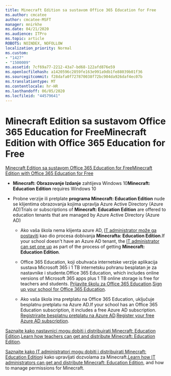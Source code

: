 ```yaml
---
title: Minecraft Edition sa sustavom Office 365 Education for Free
ms.author: cmcatee
author: cmcatee-MSFT
manager: mnirkhe
ms.date: 04/21/2020
ms.audience: ITPro
ms.topic: article
ROBOTS: NOINDEX, NOFOLLOW
localization_priority: Normal
ms.custom:
- "1427"
- "1500009"
ms.assetid: 7cf69a77-2212-43a7-bd68-122afd876e59
ms.openlocfilehash: a1420596c2859fe163e991a9db1fe88039b01f36
ms.sourcegitcommit: f28dafa0f727870038f72bc904da926daf4ec07b
ms.translationtype: MT
ms.contentlocale: hr-HR
ms.lasthandoff: 06/05/2020
ms.locfileid: "44579641"
---
```

# <a name="minecraft-edition-with-office-365-education-for-free"></a><span data-ttu-id="a53c5-102">Minecraft Edition sa sustavom Office 365 Education for Free</span><span class="sxs-lookup"><span data-stu-id="a53c5-102">Minecraft Edition with Office 365 Education for Free</span></span>

[<span data-ttu-id="a53c5-103">Minecraft Edition sa sustavom Office 365 Education for Free</span><span class="sxs-lookup"><span data-stu-id="a53c5-103">Minecraft Edition with Office 365 Education for Free</span></span>](https://docs.microsoft.com/education/windows/get-minecraft-for-education)
  
- <span data-ttu-id="a53c5-104">**Minecraft: Obrazovanje Izdanje** zahtijeva Windows 10</span><span class="sxs-lookup"><span data-stu-id="a53c5-104">**Minecraft: Education Edition** requires Windows 10</span></span>

- <span data-ttu-id="a53c5-105">Probne verzije ili pretplate **programa Minecraft: Education Edition** nude se klijentima obrazovanja kojima upravlja Azure Active Directory (Azure AD)</span><span class="sxs-lookup"><span data-stu-id="a53c5-105">Trials or subscriptions of **Minecraft: Education Edition** are offered to education tenants that are managed by Azure Active Directory (Azure AD)</span></span>

  - <span data-ttu-id="a53c5-106">Ako vaša škola nema klijenta azure AD, [IT administrator može ga postaviti](https://docs.microsoft.com/education/windows/school-get-minecraft) kao dio procesa dobivanja **Minecrafta: Education Edition**.</span><span class="sxs-lookup"><span data-stu-id="a53c5-106">If your school doesn't have an Azure AD tenant, the [IT administrator can set one up](https://docs.microsoft.com/education/windows/school-get-minecraft) as part of the process of getting **Minecraft: Education Edition**.</span></span>

  - <span data-ttu-id="a53c5-107">Office 365 Education, koji obuhvaća internetske verzije aplikacija sustava Microsoft 365 i 1 TB internetsku pohranu besplatan je za nastavnike i studente.</span><span class="sxs-lookup"><span data-stu-id="a53c5-107">Office 365 Education, which includes online versions of Microsoft 365 apps plus 1 TB online storage is free for teachers and students.</span></span> <span data-ttu-id="a53c5-108">[Prijavite školu za Office 365 Education](https://products.office.com/academic/office-365-education-plan).</span><span class="sxs-lookup"><span data-stu-id="a53c5-108">[Sign up your school for Office 365 Education](https://products.office.com/academic/office-365-education-plan).</span></span>

  - <span data-ttu-id="a53c5-109">Ako vaša škola ima pretplatu na Office 365 Education, uključuje besplatnu pretplatu na Azure AD.</span><span class="sxs-lookup"><span data-stu-id="a53c5-109">If your school has an Office 365 Education subscription, it includes a free Azure AD subscription.</span></span> <span data-ttu-id="a53c5-110">[Registrirajte besplatnu pretplatu na Azure AD](https://msdn.microsoft.com/library/windows/hardware/mt703369%28v=vs.85%29.aspx).</span><span class="sxs-lookup"><span data-stu-id="a53c5-110">[Register your free Azure AD subscription](https://msdn.microsoft.com/library/windows/hardware/mt703369%28v=vs.85%29.aspx).</span></span>

<span data-ttu-id="a53c5-111">[Saznajte kako nastavnici mogu dobiti i distribuirati Minecraft: Education Edition](https://docs.microsoft.com/education/windows/teacher-get-minecraft).</span><span class="sxs-lookup"><span data-stu-id="a53c5-111">[Learn how teachers can get and distribute Minecraft: Education Edition](https://docs.microsoft.com/education/windows/teacher-get-minecraft).</span></span>
  
<span data-ttu-id="a53c5-112">[Saznajte kako IT administratori mogu dobiti i distribuirati Minecraft: Education Edition](https://docs.microsoft.com/education/windows/school-get-minecraft)i kako upravljati dozvolama za Minecraft.</span><span class="sxs-lookup"><span data-stu-id="a53c5-112">[Learn how IT administrators can get and distribute Minecraft: Education Edition](https://docs.microsoft.com/education/windows/school-get-minecraft), and how to manage permissions for Minecraft.</span></span>